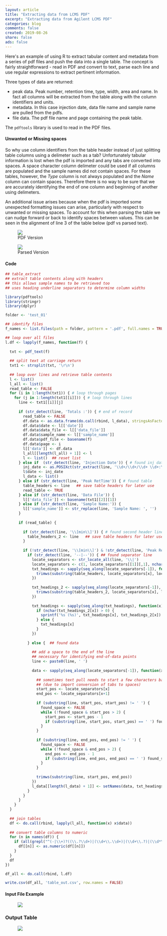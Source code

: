 ```yaml
---
layout: article
title: "Extracting data from LCMS PDF"
excerpt: "Extracting data from Agilent LCMS PDF"
categories: blog
comments: false
created: 2019-08-26
share: false
ads: false
---
```


Here's an example of using R to extract tabular content and metadata from a series of pdf files and push the data into a single table.  The concept is fairly straightforward - read in PDF and convert to text, parse each line and use regular expressions to extract pertinent information.  

Three types of data are returned:

-  peak data.  Peak number, retention time, type, width, area and name.  In fact all columns will be extracted from the table along with the column identifiers and units.
-  metadata.  In this case injection date, data file name and sample name are pulled from the pdfs.
-  file data.  The pdf file name and page containing the peak table.

The `pdftools` library is used to read in the PDF files.

#### Unwanted or Missing spaces

So why use column identifiers from the table header instead of just splitting table columns using a delimeter such as a tab?  Unfortunately tabular information is lost when the pdf is imported and any tabs are converted into spaces.  A space character column delimeter could be used if all columns are populated and the sample names did not contain spaces.  For these tables, however, the *Type* column is not always populated and the *Name* column can contain spaces.  Therefore there is no way to be sure that we are accurately identifying the end of one column and beginning of another using delimeters.  

An additional issue arises because when the pdf is imported some unexpected formatting issues can arise, particularly with respect to unwanted or missing spaces.  To account for this when parsing the table we can nudge forward or back to identify spaces between values.  This can be seen in the alignment of line 3 of the table below (pdf vs parsed text).

<figure>
	<img src="/images/post-images/2019-08-26-extract_pdf/pdf_table_01.png">
	<figcaption>PDF Version</figcaption>
</figure>

<figure>
	<img src="/images/post-images/2019-08-26-extract_pdf/pdf_table_02.png">
	<figcaption>Parsed Version</figcaption>
</figure>


#### Code

```r
## table_extract
## extract table contents along with headers
## this allows sample names to be retrieved too
## uses heading underline separators to determine column widths

library(pdftools)
library(stringr)
library(dplyr)

folder <- 'test_01'

## identify files
f_names <- list.files(path = folder, pattern = '.pdf', full.names = TRUE)

## loop over all files
l.df <- lapply(f_names, function(f) {
  
  txt <- pdf_text(f)
  
  ## split text at carriage return
  txt1 <- strsplit(txt, '\r\n')
  
  ## loop over lines and retrieve table contents
  l <- list()
  l_all <- list()
  read_table <- FALSE
  for (i in 1:length(txt1)) { # loop through pages
    for (j in 1:length(txt1[[i]])) { # loop through lines
      line <- txt1[[i]][j]
      
      if (str_detect(line, 'Totals :')) { # end of record
        read_table <- FALSE
        df.data <- as.data.frame(do.call(rbind, l_data), stringsAsFactors = FALSE)
        df.data$date <- l[['date']]
        df.data$data_file <- l[['data_file']]
        df.data$sample_name <- l[['sample_name']]
        df.data$pdf_file <- basename(f)
        df.data$page <- i
        l[['data']] <- df.data
        l_all[[length(l_all) + 1]] <- l
        l <- list()  ## reset list
      } else if  (str_detect(line, 'Injection Date')) { # found inj date
        inj_date <- as.POSIXct(str_extract(line, '\\d+/\\d+/\\d+ \\d+:\\d+:\\d+ [A|P]M'), format = '%m/%d/%Y %I:%M:%S %p')
        l$date <- inj_date
        l_data <- list()
      } else if (str_detect(line, 'Peak RetTime')) { # found table
        table_headers <- line   ## save table headers for later use
        read_table <- TRUE
      } else if (str_detect(line, 'Data File')) {
        l[['data_file']] <- basename(txt1[[2]][1])
      } else if (str_detect(line, 'Sample Name:')) {
        l[['sample_name']] <- str_replace(line, 'Sample Name: ', '')
      }
      
      if (read_table) {
        
        if (str_detect(line, '\\[min\\]')) { # found second header line
          table_headers_2 <- line   ## save table headers for later use
        }
        
        if (!str_detect(line, '\\[min\\]') & !str_detect(line, 'Peak RetTime')) {
          if (str_detect(line, '--|--')) { ## found separator line
            locate_separators <- str_locate_all(line, '\\|')
            locate_separators <- c(1, locate_separators[[1]][,1], nchar(line))
            txt_headings <- sapply(seq_along(locate_separators[-1]), function(x) {
              trimws(substring(table_headers, locate_separators[x], locate_separators[x+1]))
            })
            
            txt_headings_2 <- sapply(seq_along(locate_separators[-1]), function(x) {
              trimws(substring(table_headers_2, locate_separators[x], locate_separators[x+1]))
            })
            
            txt_headings <- sapply(seq_along(txt_headings), function(x) {
              if (nchar(txt_headings_2[x]) > 0) {
                sprintf('%s (%s)', txt_headings[x], txt_headings_2[x])
              } else {
                txt_headings[x]
              }
            })
            
          } else {  ## found data
            
            ## add a space to the end of the line
            ## necessary for identifying end-of-data points
            line <- paste0(line, ' ')
            
            data <- sapply(seq_along(locate_separators[-1]), function(x) {
              
              ## sometimes text pull needs to start a few characters back
              ## (due to import conversion of tabs to spaces)
              start_pos <- locate_separators[x]
              end_pos <- locate_separators[x+1]
              
              if (substring(line, start_pos, start_pos) != ' ') {
                found_space <- FALSE
                while (!found_space & start_pos > 2) {
                  start_pos <- start_pos - 1
                  if (substring(line, start_pos, start_pos) == ' ') found_space <- TRUE
                }
              }
              
              if (substring(line, end_pos, end_pos) != ' ') {
                found_space <- FALSE
                while (!found_space & end_pos > 2) {
                  end_pos <- end_pos - 1
                  if (substring(line, end_pos, end_pos) == ' ') found_space <- TRUE
                }
              }
              
              trimws(substring(line, start_pos, end_pos))
            })
            l_data[[length(l_data) + 1]] <- setNames(data, txt_headings)
          }
        }
      }
    }
  }
  
  ## join tables
  df <- do.call(rbind, lapply(l_all, function(x) x$data))
  
  ## convert table columns to numeric
  for (n in names(df)) {
    if (all(grepl("^(-|\\+)?((\\.?\\d+)|(\\d+\\.\\d+)|(\\d+\\.?)|(\\d*\\.*\\d+[E|e](-|\\+)\\d+))$", df[[n]]))) {
      df[[n]] <- as.numeric(df[[n]])
    }
  }
  df
})

df_all <- do.call(rbind, l.df)

write.csv(df_all, 'table_out.csv', row.names = FALSE)

```

#### Input File Example

<figure>
	<img src="/images/post-images/2019-08-26-extract_pdf/input_file.png">
</figure>

### Output Table

<figure>
	<img src="/images/post-images/2019-08-26-extract_pdf/output_table.png">
</figure>
